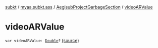 [subkt](../../index.md) / [myaa.subkt.ass](../index.md) / [AegisubProjectGarbageSection](index.md) / [videoARValue](./video-a-r-value.md)

# videoARValue

`var videoARValue: `[`Double`](https://kotlinlang.org/api/latest/jvm/stdlib/kotlin/-double/index.html)`?` [(source)](https://github.com/Myaamori/SubKt/blob/0.1.10/src/main/kotlin/myaa/subkt/ass/parser.kt#L758)